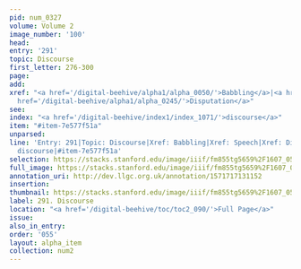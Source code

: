 ```yaml
---
pid: num_0327
volume: Volume 2
image_number: '100'
head: 
entry: '291'
topic: Discourse
first_letter: 276-300
page: 
add: 
xref: "<a href='/digital-beehive/alpha1/alpha_0050/'>Babbling</a>|<a href='/digital-beehive/alpha4/alpha_0900/'>Speech</a>|<a
  href='/digital-beehive/alpha1/alpha_0245/'>Disputation</a>"
see: 
index: "<a href='/digital-beehive/index1/index_1071/'>discourse</a>"
item: "#item-7e577f51a"
unparsed: 
line: 'Entry: 291|Topic: Discourse|Xref: Babbling|Xref: Speech|Xref: Disputation|Index:
  discourse|#item-7e577f51a'
selection: https://stacks.stanford.edu/image/iiif/fm855tg5659%2F1607_0567/803,2263,2968,760/full/0/default.jpg
full_image: https://stacks.stanford.edu/image/iiif/fm855tg5659%2F1607_0567/full/full/0/default.jpg
annotation_uri: http://dev.llgc.org.uk/annotation/1571717131152
insertion: 
thumbnail: https://stacks.stanford.edu/image/iiif/fm855tg5659%2F1607_0567/803,2263,600,180/250,/0/default.jpg
label: 291. Discourse
location: "<a href='/digital-beehive/toc/toc2_090/'>Full Page</a>"
issue: 
also_in_entry: 
order: '055'
layout: alpha_item
collection: num2
---
```

